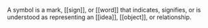 A symbol is a mark, [[sign]], or [[word]] that indicates, signifies, or is understood as representing an [[idea]], [[object]], or relationship.